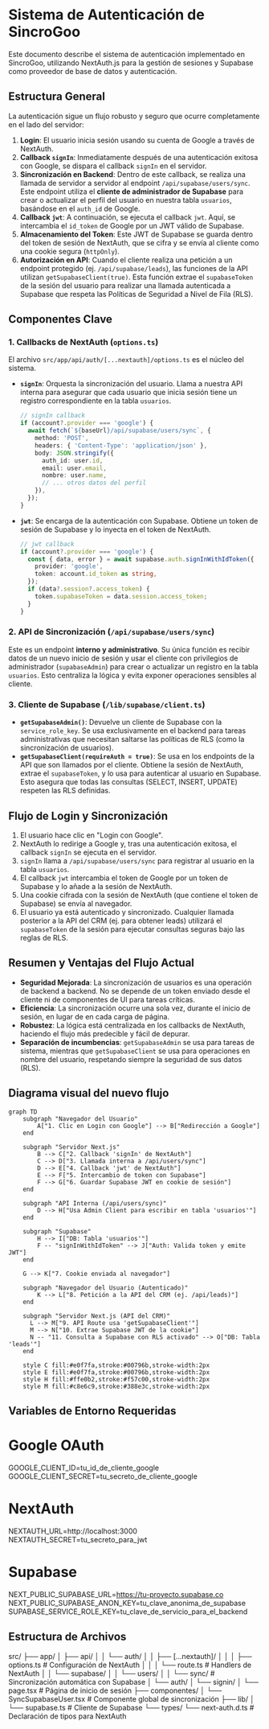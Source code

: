 # Sistema de Autenticación de SincroGoo

Este documento describe el sistema de autenticación implementado en SincroGoo, utilizando NextAuth.js para la gestión de sesiones y Supabase como proveedor de base de datos y autenticación.

## Estructura General

La autenticación sigue un flujo robusto y seguro que ocurre completamente en el lado del servidor:

1.  **Login**: El usuario inicia sesión usando su cuenta de Google a través de NextAuth.
2.  **Callback `signIn`**: Inmediatamente después de una autenticación exitosa con Google, se dispara el callback `signIn` en el servidor.
3.  **Sincronización en Backend**: Dentro de este callback, se realiza una llamada de servidor a servidor al endpoint `/api/supabase/users/sync`. Este endpoint utiliza el **cliente de administrador de Supabase** para crear o actualizar el perfil del usuario en nuestra tabla `usuarios`, basándose en el `auth_id` de Google.
4.  **Callback `jwt`**: A continuación, se ejecuta el callback `jwt`. Aquí, se intercambia el `id_token` de Google por un JWT válido de Supabase.
5.  **Almacenamiento del Token**: Este JWT de Supabase se guarda dentro del token de sesión de NextAuth, que se cifra y se envía al cliente como una cookie segura (`httpOnly`).
6.  **Autorización en API**: Cuando el cliente realiza una petición a un endpoint protegido (ej. `/api/supabase/leads`), las funciones de la API utilizan `getSupabaseClient(true)`. Esta función extrae el `supabaseToken` de la sesión del usuario para realizar una llamada autenticada a Supabase que respeta las Políticas de Seguridad a Nivel de Fila (RLS).

## Componentes Clave

### 1. Callbacks de NextAuth (`options.ts`)

El archivo `src/app/api/auth/[...nextauth]/options.ts` es el núcleo del sistema.

-   **`signIn`**: Orquesta la sincronización del usuario. Llama a nuestra API interna para asegurar que cada usuario que inicia sesión tiene un registro correspondiente en la tabla `usuarios`.
    ```typescript
    // signIn callback
    if (account?.provider === 'google') {
      await fetch(`${baseUrl}/api/supabase/users/sync`, {
        method: 'POST',
        headers: { 'Content-Type': 'application/json' },
        body: JSON.stringify({
          auth_id: user.id,
          email: user.email,
          nombre: user.name,
          // ... otros datos del perfil
        }),
      });
    }
    ```
-   **`jwt`**: Se encarga de la autenticación con Supabase. Obtiene un token de sesión de Supabase y lo inyecta en el token de NextAuth.
    ```typescript
    // jwt callback
    if (account?.provider === 'google') {
      const { data, error } = await supabase.auth.signInWithIdToken({
        provider: 'google',
        token: account.id_token as string,
      });
      if (data?.session?.access_token) {
        token.supabaseToken = data.session.access_token;
      }
    }
    ```

### 2. API de Sincronización (`/api/supabase/users/sync`)

Este es un endpoint **interno y administrativo**. Su única función es recibir datos de un nuevo inicio de sesión y usar el cliente con privilegios de administrador (`supabaseAdmin`) para crear o actualizar un registro en la tabla `usuarios`. Esto centraliza la lógica y evita exponer operaciones sensibles al cliente.

### 3. Cliente de Supabase (`/lib/supabase/client.ts`)

-   **`getSupabaseAdmin()`**: Devuelve un cliente de Supabase con la `service_role_key`. Se usa exclusivamente en el backend para tareas administrativas que necesitan saltarse las políticas de RLS (como la sincronización de usuarios).
-   **`getSupabaseClient(requireAuth = true)`**: Se usa en los endpoints de la API que son llamados por el cliente. Obtiene la sesión de NextAuth, extrae el `supabaseToken`, y lo usa para autenticar al usuario en Supabase. Esto asegura que todas las consultas (SELECT, INSERT, UPDATE) respeten las RLS definidas.

## Flujo de Login y Sincronización

1.  El usuario hace clic en "Login con Google".
2.  NextAuth lo redirige a Google y, tras una autenticación exitosa, el callback `signIn` se ejecuta en el servidor.
3.  `signIn` llama a `/api/supabase/users/sync` para registrar al usuario en la tabla `usuarios`.
4.  El callback `jwt` intercambia el token de Google por un token de Supabase y lo añade a la sesión de NextAuth.
5.  Una cookie cifrada con la sesión de NextAuth (que contiene el token de Supabase) se envía al navegador.
6.  El usuario ya está autenticado y sincronizado. Cualquier llamada posterior a la API del CRM (ej. para obtener leads) utilizará el `supabaseToken` de la sesión para ejecutar consultas seguras bajo las reglas de RLS.

## Resumen y Ventajas del Flujo Actual

-   **Seguridad Mejorada**: La sincronización de usuarios es una operación de backend a backend. No se depende de un token enviado desde el cliente ni de componentes de UI para tareas críticas.
-   **Eficiencia**: La sincronización ocurre una sola vez, durante el inicio de sesión, en lugar de en cada carga de página.
-   **Robustez**: La lógica está centralizada en los callbacks de NextAuth, haciendo el flujo más predecible y fácil de depurar.
-   **Separación de incumbencias**: `getSupabaseAdmin` se usa para tareas de sistema, mientras que `getSupabaseClient` se usa para operaciones en nombre del usuario, respetando siempre la seguridad de sus datos (RLS).

## Diagrama visual del nuevo flujo

```mermaid
graph TD
    subgraph "Navegador del Usuario"
        A["1. Clic en Login con Google"] --> B["Redirección a Google"]
    end

    subgraph "Servidor Next.js"
        B --> C["2. Callback 'signIn' de NextAuth"]
        C --> D["3. Llamada interna a /api/users/sync"]
        D --> E["4. Callback 'jwt' de NextAuth"]
        E --> F["5. Intercambio de token con Supabase"]
        F --> G["6. Guardar Supabase JWT en cookie de sesión"]
    end
    
    subgraph "API Interna (/api/users/sync)"
        D --> H["Usa Admin Client para escribir en tabla 'usuarios'"]
    end

    subgraph "Supabase"
        H --> I["DB: Tabla 'usuarios'"]
        F -- "signInWithIdToken" --> J["Auth: Valida token y emite JWT"]
    end

    G --> K["7. Cookie enviada al navegador"]
    
    subgraph "Navegador del Usuario (Autenticado)"
        K --> L["8. Petición a la API del CRM (ej. /api/leads)"]
    end
    
    subgraph "Servidor Next.js (API del CRM)"
      L --> M["9. API Route usa 'getSupabaseClient'"]
      M --> N["10. Extrae Supabase JWT de la cookie"]
      N -- "11. Consulta a Supabase con RLS activado" --> O["DB: Tabla 'leads'"]
    end
    
    style C fill:#e0f7fa,stroke:#00796b,stroke-width:2px
    style E fill:#e0f7fa,stroke:#00796b,stroke-width:2px
    style H fill:#ffe0b2,stroke:#f57c00,stroke-width:2px
    style M fill:#c8e6c9,stroke:#388e3c,stroke-width:2px
```

## Variables de Entorno Requeridas

# Google OAuth
GOOGLE_CLIENT_ID=tu_id_de_cliente_google
GOOGLE_CLIENT_SECRET=tu_secreto_de_cliente_google

# NextAuth
NEXTAUTH_URL=http://localhost:3000
NEXTAUTH_SECRET=tu_secreto_para_jwt

# Supabase
NEXT_PUBLIC_SUPABASE_URL=https://tu-proyecto.supabase.co
NEXT_PUBLIC_SUPABASE_ANON_KEY=tu_clave_anonima_de_supabase
SUPABASE_SERVICE_ROLE_KEY=tu_clave_de_servicio_para_el_backend

## Estructura de Archivos

src/
├── app/
│   ├── api/
│   │   └── auth/
│   │       ├── [...nextauth]/
│   │       │   ├── options.ts     # Configuración de NextAuth
│   │       │   └── route.ts       # Handlers de NextAuth
│   │       └── supabase/
│   │           └── users/
│   │               └── sync/      # Sincronización automática con Supabase
│   └── auth/
│       └── signin/
│           └── page.tsx           # Página de inicio de sesión
├── componentes/
│   └── SyncSupabaseUser.tsx       # Componente global de sincronización
├── lib/
│   └── supabase.ts                # Cliente de Supabase
└── types/
    └── next-auth.d.ts             # Declaración de tipos para NextAuth
```